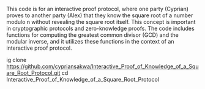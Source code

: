 This  code is for an interactive proof protocol, where one party (Cyprian) proves to another party (Alex) that they know the square root of a number modulo n without revealing the square root itself. 
This concept is important in cryptographic protocols and zero-knowledge proofs.
The code includes functions for computing the greatest common divisor (GCD) and the modular inverse, and it utilizes these functions in the context of an interactive proof protocol.

ig clone https://github.com/cypriansakwa/Interactive_Proof_of_Knowledge_of_a_Square_Root_Protocol.git
cd Interactive_Proof_of_Knowledge_of_a_Square_Root_Protocol
